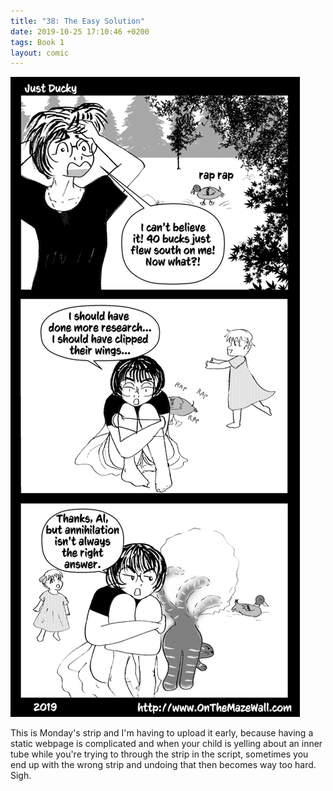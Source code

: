```yaml
---
title: "38: The Easy Solution"
date: 2019-10-25 17:10:46 +0200
tags: Book 1
layout: comic
---
```


![38: The Easy Solution](/comics/Book_1_-_038_The_Easy_Solution.png)

This is Monday's strip and I'm having to upload it early, because having a static webpage is complicated and when your child is yelling about an inner tube while you're trying to through the strip in the script, sometimes you end up with the wrong strip and undoing that then becomes way too hard. Sigh. 